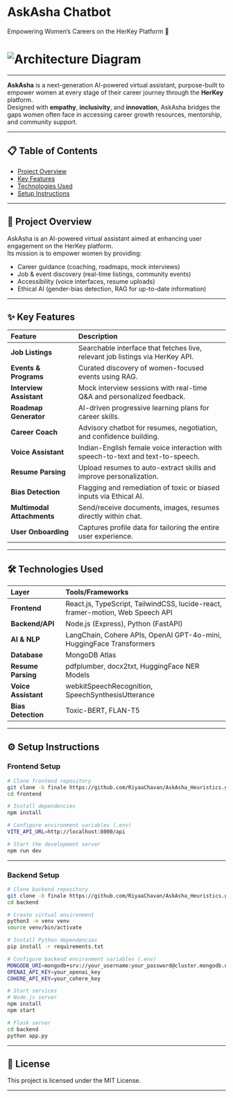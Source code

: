 # AskAsha Chatbot
Empowering Women’s Careers on the HerKey Platform 🌟

# ![Architecture Diagram](https://github.com/user-attachments/assets/325b76f7-8f1a-4215-8023-d2bdca68e3cd)

---

**AskAsha** is a next-generation AI-powered virtual assistant, purpose-built to empower women at every stage of their career journey through the **HerKey** platform.  
Designed with **empathy**, **inclusivity**, and **innovation**, AskAsha bridges the gaps women often face in accessing career growth resources, mentorship, and community support.

---

## 📋 Table of Contents
- [Project Overview](#project-overview)
- [Key Features](#key-features)
- [Technologies Used](#technologies-used)
- [Setup Instructions](#setup-instructions)

---

## 🌟 Project Overview

AskAsha is an AI-powered virtual assistant aimed at enhancing user engagement on the HerKey platform.  
Its mission is to empower women by providing:
- Career guidance (coaching, roadmaps, mock interviews)
- Job & event discovery (real-time listings, community events)
- Accessibility (voice interfaces, resume uploads)
- Ethical AI (gender-bias detection, RAG for up-to-date information)

---

## ✨ Key Features

| Feature | Description |
|:--------|:------------|
| **Job Listings** | Searchable interface that fetches live, relevant job listings via HerKey API. |
| **Events & Programs** | Curated discovery of women-focused events using RAG. |
| **Interview Assistant** | Mock interview sessions with real-time Q&A and personalized feedback. |
| **Roadmap Generator** | AI-driven progressive learning plans for career skills. |
| **Career Coach** | Advisory chatbot for resumes, negotiation, and confidence building. |
| **Voice Assistant** | Indian-English female voice interaction with speech-to-text and text-to-speech. |
| **Resume Parsing** | Upload resumes to auto-extract skills and improve personalization. |
| **Bias Detection** | Flagging and remediation of toxic or biased inputs via Ethical AI. |
| **Multimodal Attachments** | Send/receive documents, images, resumes directly within chat. |
| **User Onboarding** | Captures profile data for tailoring the entire user experience. |

---

## 🛠 Technologies Used

| Layer | Tools/Frameworks |
|:------|:-----------------|
| **Frontend** | React.js, TypeScript, TailwindCSS, lucide-react, framer-motion, Web Speech API |
| **Backend/API** | Node.js (Express), Python (FastAPI) |
| **AI & NLP** | LangChain, Cohere APIs, OpenAI GPT-4o-mini, HuggingFace Transformers |
| **Database** | MongoDB Atlas |
| **Resume Parsing** | pdfplumber, docx2txt, HuggingFace NER Models |
| **Voice Assistant** | webkitSpeechRecognition, SpeechSynthesisUtterance |
| **Bias Detection** | Toxic-BERT, FLAN-T5 |

---

## ⚙️ Setup Instructions

### Frontend Setup

```bash
# Clone frontend repository
git clone -b finale https://github.com/RiyaaChavan/AskAsha_Heuristics.git
cd frontend

# Install dependencies
npm install

# Configure environment variables (.env)
VITE_API_URL=http://localhost:8000/api

# Start the development server
npm run dev
```

---

### Backend Setup

```bash
# Clone backend repository
git clone -b finale https://github.com/RiyaaChavan/AskAsha_Heuristics.git
cd backend

# Create virtual environment
python3 -m venv venv
source venv/bin/activate

# Install Python dependencies
pip install -r requirements.txt

# Configure backend environment variables (.env)
MONGODB_URI=mongodb+srv://your_username:your_password@cluster.mongodb.net/askasha
OPENAI_API_KEY=your_openai_key
COHERE_API_KEY=your_cohere_key

# Start services
# Node.js server
npm install
npm start

# Flask server
cd backend
python app.py
```

---

## 📄 License

This project is licensed under the MIT License.

---
